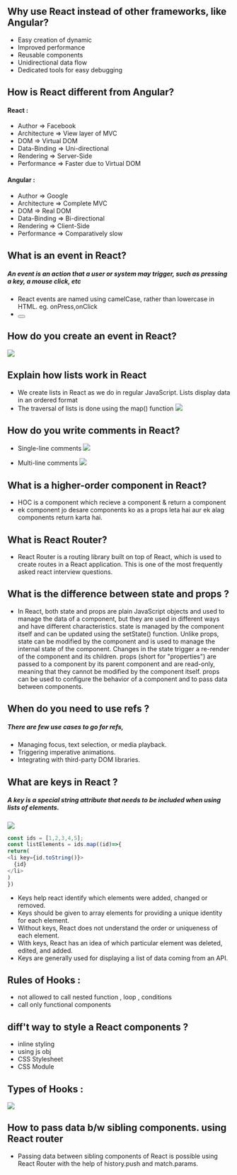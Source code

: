 ## Why use React instead of other frameworks, like Angular?
-  Easy creation of dynamic
-  Improved performance
-  Reusable components
-  Unidirectional data flow
-  Dedicated tools for easy debugging

## How is React different from Angular?
#### React :
- Author => Facebook
- Architecture => View layer of MVC
- DOM => Virtual DOM
- Data-Binding => Uni-directional
- Rendering => Server-Side
- Performance => Faster due to Virtual DOM

#### Angular :
- Author => Google
- Architecture => Complete MVC
- DOM => Real DOM
- Data-Binding => Bi-directional
- Rendering => Client-Side
- Performance => Comparatively slow

## What is an event in React?
##### An event is an action that a user or system may trigger, such as pressing a key, a mouse click, etc
- React events are named using camelCase, rather than lowercase in HTML. eg. onPress,onClick
- <Button onPress={lightItUp} />

## How do you create an event in React?
![](https://www.simplilearn.com/ice9/free_resources_article_thumb/question-9.JPG)

##  Explain how lists work in React
- We create lists in React as we do in regular JavaScript. Lists display data in an ordered format
- The traversal of lists is done using the map() function
![](https://www.simplilearn.com/ice9/free_resources_article_thumb/const.JPG)


## How do you write comments in React?
- Single-line comments
![](https://www.simplilearn.com/ice9/free_resources_article_thumb/return.JPG)

- Multi-line comments
![](https://www.simplilearn.com/ice9/free_resources_article_thumb/multi-line.JPG)

## What is a higher-order component in React?
- HOC is a component which recieve a component & return a component
- ek component jo desare components ko as a props leta hai aur ek alag components return karta hai.

## What is React Router?
- React Router is a routing library built on top of React, which is used to create routes in a React application. This is one of the most frequently asked react interview questions.

## What is the difference between state and props ?
- In React, both state and props are plain JavaScript objects and used to manage the data of a component, but they are used in different ways and have different characteristics. state is managed by the component itself and can be updated using the setState() function. Unlike props, state can be modified by the component and is used to manage the internal state of the component. Changes in the state trigger a re-render of the component and its children. props (short for "properties") are passed to a component by its parent component and are read-only, meaning that they cannot be modified by the component itself. props can be used to configure the behavior of a component and to pass data between components.

## When do you need to use refs ?
##### There are few use cases to go for refs,
- Managing focus, text selection, or media playback.
- Triggering imperative animations.
- Integrating with third-party DOM libraries.

## What are keys in React ?
##### A key is a special string attribute that needs to be included when using lists of elements.
![](https://d3n0h9tb65y8q.cloudfront.net/public_assets/assets/000/002/336/original/What_are_keys_in_React.png?1640091613)
```js
const ids = [1,2,3,4,5];
const listElements = ids.map((id)=>{
return(
<li key={id.toString()}>
  {id}
</li>
)
})
```
- Keys help react identify which elements were added, changed or removed.
- Keys should be given to array elements for providing a unique identity for each element.
- Without keys, React does not understand the order or uniqueness of each element.
- With keys, React has an idea of which particular element was deleted, edited, and added.
- Keys are generally used for displaying a list of data coming from an API.

## Rules of Hooks :
- not allowed to call nested function , loop , conditions
- call only functional components

## diff't way to style a React components ? 
- inline styling
- using js obj
- CSS Stylesheet
- CSS Module

## Types of Hooks :
![](https://d3n0h9tb65y8q.cloudfront.net/public_assets/assets/000/002/331/original/types_of_Hooks_in_React.png?1640091273)

## How to pass data b/w sibling components. using React router 
- Passing data between sibling components of React is possible using React Router with the help of history.push and match.params.

